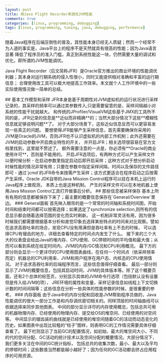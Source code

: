 ```yaml
---
layout: post
title: 用Java Flight Recorder来调优JVM性能
comments: true
categories: [linux, programming, debugging]
tags: [linux, programming, tuning, java, debugging, performance]
---
```


随着Java程序在后端压倒性的普及，其性能本身已经无人质疑；然而一个经常不为人道的事实是，Java平台上的程序不是天然就具有很高的性能；因为Java语言显著
降低了程序员的准入门槛，真正到系统性能这一块，仍然需要大量的调试和优化，即所谓的JVM性能调优。

Java Flight Recorder（后文简称JFR）是Oracle官方推出的商业环境的性能调优利器；其本身对运行期系统的侵入性很小，同时又能提供相对准确和丰富的运行期信息；
合理使用改工具可以极大地提高工作效率。本文就个人工作环境中的一些实际使用情况做一简单的总结。

<!--more--!>
## 基本工作模型和采样

JFR本身是基于周期性对JVM虚拟机的运行状况进行采样记录的，其采样的频率可以通过其参数传入;只是需要留意的是，采样间隔越小对系统的性能干扰就越大。
和传统的JProfiler/VisualVM这些基于JMX的工具所不同的是，JFR记录的信息是**近似而非精确**的；当然大部分情况下这些**模糊性信息就足够说明问题**了。
对于大部分场景下，这些近似信息反而可以更容易发现一些真正的问题。

要想使得JFR能够产生采样信息，首先需要确保你采用的JVM是Oracle的JVM，否则JFR也不认识虚拟机的内部工作机制；此外还需要在JVM的启动参数中开启商业特性的开关，
并开启JFR；相关选项很容易在官方文档里找到，这里就不赘述了。
额外需要注意的一点是，你必须有**Oracle的商业使用许可**，否则是不能用的。

开启JFR选项后，有两种方式可以产生采样文件以便时候分析
- 在启动参数里指定启动后即开启采样；这种方式对于想分析启动时候性能的情况非常有用；只要在参数中指定采样间隔，时间以及保存的文件路径即可
- 通过`jcmd`的JFR命令来按需产生采样；该方式更适合在程序启动之后按需产生采样。Oracle JDK自带的Java Mission Control程序可以挂在本机上运行的Java程序上做观测，
本质上也是这种机制。

产生的采样文件可以在本地机器上使用Java Mission Control工具打开做事后分析。

## 那些信息被采样保存
基本上所有有用的信息都被保存下来了；最主要的概要信息保存在`General/Overview`里边。

### General面板
首先映入眼帘的是一个常常的时间轴和系统时间图，开始时间和结束时间都可以按需选择；如果选定了synchronize selection,则所有的信息显示都会随着选择范围的变化而实时刷新。
这一机制非常灵活有用，因为很多时候我们都需要根据基本分析和直觉印象去选择某些特点的时间来对比观察。譬如在追求高吞吐率的场合，发现CPU没有用满但是吞吐率有上不去的时候，
可以选择CPU有锯齿的地方，详细去查看特定的时间点内发生了什么。

接下来的三个大大的仪表盘会给出Java的堆内存、CPU使用、GC停顿时间的平均值和最大值；从而可以看到系统在给定时间内，JVM的内存/GC情况和CPU利用概况。

最下方的部分则会显示一个更详尽的CPU使用图表曲线，在任何一个时间点（依采样频率而定）机器总的CPU利用率、JVM和用户程序在用户态、内核态的CPU使用情况。
对于追求高吞吐率的后端程序而言，这些信息值得仔细查看。

最后一部分则显示了JVM的概要信息，包括其启动时间，JVM的具体版本等。除了这个概要页面，还有2个总体的标签页，分别显示具体的JVM命令行选项（包括默认没有设置但是传入给JVM的项），
JRE环境的属性和变量，采样记录信息如线程上下文切换计数的时间间隔等；这些信息在分析一些具体的性能参数的时候，是很重要的参考。

### 内存面板
由于Java中的内存分配和回收是JVM帮助程序员做的，Java性能调优的很大一部分工作是和内存调优密切相关的。同样顶层的时间轴曲线可以依据选择来同步其他图表。

中间的部分显示详尽的内存使用概览，包括总共可用的机器物理内存、已经使用的物理内存、提交给OS的堆空间、已经使用的对空间等。
中间显示的锯齿装的曲线就是已经使用的堆空间随着GC的活动而动态变化的历史。如果图表中出现比较粗的“柱子”图样，则表明GC的工作情况需要具体仔细查看了。

最下栏则显示了当前GC的配置情况，如初始、最大的堆空间大小，不同的代的空间分配、GC活动的统计技术以及空间分配的概要情况。大部分情况下，我们更多关注在中间的GC统计指标，
包括总共的收集次数，最小、最大以及平均的停顿时间；这些数值当然都是越小越好了；因为任何的GC活动都会挤占应用程序的可用资源。

